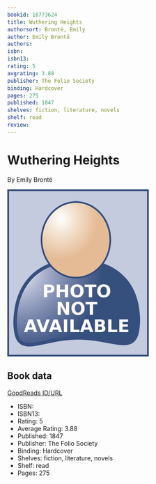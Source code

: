 ```yaml
---
bookid: 18773624
title: Wuthering Heights
authorsort: Brontë, Emily
author: Emily Brontë
authors: 
isbn: 
isbn13: 
rating: 5
avgrating: 3.88
publisher: The Folio Society
binding: Hardcover
pages: 275
published: 1847
shelves: fiction, literature, novels
shelf: read
review: 
---
```


# Wuthering Heights

By Emily Brontë

![](../../assets/no-picture-available.png)

## Book data

[GoodReads ID/URL](https://www.goodreads.com/book/show/18773624)

- ISBN: 
- ISBN13: 
- Rating: 5
- Average Rating: 3.88
- Published: 1847
- Publisher: The Folio Society
- Binding: Hardcover
- Shelves: fiction, literature, novels
- Shelf: read
- Pages: 275

